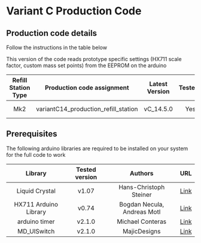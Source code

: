 # Variant C Production Code

## Production code details
Follow the instructions in the table below

This version of the code reads prototype specific settings (HX711 scale factor, custom mass set points) from the EEPROM on the arduino

| Refill Station Type | Production code assignment           | Latest Version | Tested? |  Bug list  |
| :-----------------: | ------------------------------------ | :------------: | :-----: | :--------: |
|         Mk2         | variantC14_production_refill_station |   vC_14.5.0    |   Yes   | None known |


## Prerequisites
The following arduino libraries are required to be installed on your system for the full code to work

|        Library        | Tested version |           Authors           |                            URL                             |
| :-------------------: | :------------: | :-------------------------: | :--------------------------------------------------------: |
|    Liquid Crystal     |     v1.07      |   Hans-Christoph Steiner    | [Link](https://github.com/arduino-libraries/LiquidCrystal) |
| HX711 Arduino Library |     v0.74      | Bogdan Necula, Andreas Motl |           [Link](https://github.com/bogde/HX711)           |
|     arduino timer     |     v2.1.0     |      Michael Conteras       |      [Link](https://github.com/contrem/arduino-timer)      |
|      MD_UISwitch      |     v2.1.0     |        MajicDesigns         |    [Link](https://github.com/MajicDesigns/MD_UISwitch)     |

[//]: # (This is the right format for a comment)